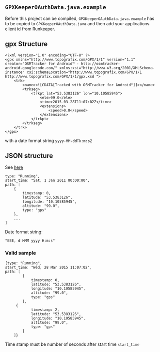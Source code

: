 ## `GPXKeeperOAuthData.java.example`

Before this project can be compiled, `GPXKeeperOAuthData.java.example` has to be copied to `GPXKeeperOAuthData.java`
and then add your applications client id from Runkeeper.

## gpx Structure

    <?xml version="1.0" encoding="UTF-8" ?>
    <gpx xmlns="http://www.topografix.com/GPX/1/1" version="1.1" creator="OSMTracker for Android™ - http://osmtracker-android.googlecode.com/" xmlns:xsi="http://www.w3.org/2001/XMLSchema-instance" xsi:schemaLocation="http://www.topografix.com/GPX/1/1 http://www.topografix.com/GPX/1/1/gpx.xsd ">
        <trk>
            <name><![CDATA[Tracked with OSMTracker for Android™]]></name>
            <trkseg>
                <trkpt lat="53.5383126" lon="10.10585945">
                    <ele>99.0</ele>
                    <time>2015-03-28T11:07:02Z</time>
                    <extensions>
                        <speed>0.0</speed>
                    </extensions>
                </trkpt>
            </trkseg>
        </trk>
    </gpx>

with a date format string `yyyy-MM-ddTk:m:sZ`

## JSON structure

See [here](http://developer.runkeeper.com/healthgraph/fitness-activities#newly-completed-activities)

    type: "Running",
    start_time: "Sat, 1 Jan 2011 00:00:00",
    path: [
        {
            timestamp: 0,
            latitude: "53.5383126",
            longitude: "10.10585945",
            altitude: "99.0",
            type: "gps"
        },
        ...
    ]

Date format string:

    "EEE, d MMM yyyy H:m:s"

### Valid sample

    {type: "Running",
    start_time: "Wed, 28 Mar 2015 11:07:02",
    path: [
            {
                timestamp: 0,
                latitude: "53.5383126",
                longitude: "10.10585945",
                altitude: "99.0",
                type: "gps"
            },
         {
                timestamp: 2,
                latitude: "53.5383126",
                longitude: "10.10585945",
                altitude: "99.0",
                type: "gps"
            }
        ]}

Time stamp must be number of seconds after start time `start_time`
